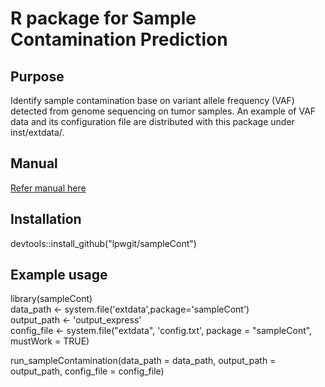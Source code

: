 # R package for Sample Contamination Prediction

## Purpose
Identify sample contamination base on variant allele frequency (VAF) detected from genome sequencing on tumor samples. An example of VAF data and its configuration file are distributed with this package under inst/extdata/.

## Manual
[Refer manual here](/inst/extdata/sampleCont_vignettes.pdf)

## Installation
devtools::install_github("lpwgit/sampleCont")

## Example usage
library(sampleCont)  
data_path <-  system.file('extdata',package='sampleCont')  
output_path <- 'output_express'  
config_file <- system.file("extdata", 'config.txt', package = "sampleCont", mustWork = TRUE)  

run_sampleContamination(data_path = data_path, 
                        output_path = output_path, 
                        config_file = config_file)
